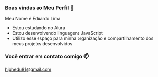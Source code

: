 ### Boas vindas ao Meu Perfil 💙

Meu Nome é Eduardo Lima

- Estou estudando no Alura
- Estou desenvolvendo linguagens JavaScript
- Utilizo esse espaço para minha organização e compartilhamento dos meus projetos desenvolvidos
  
### Você entrar em contato comigo 📫

highedu81@gmail.com
